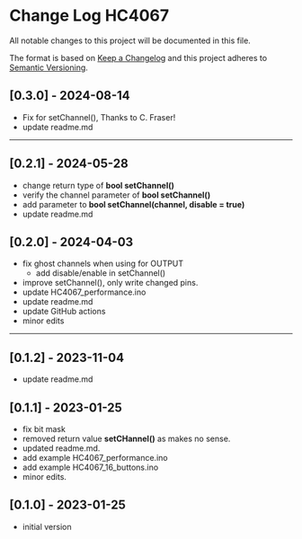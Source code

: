 # Change Log HC4067

All notable changes to this project will be documented in this file.

The format is based on [Keep a Changelog](http://keepachangelog.com/)
and this project adheres to [Semantic Versioning](http://semver.org/).


## [0.3.0] - 2024-08-14
- Fix for setChannel(), Thanks to C. Fraser!
- update readme.md

----

## [0.2.1] - 2024-05-28
- change return type of **bool setChannel()**
- verify the channel parameter of **bool setChannel()**
- add parameter to **bool setChannel(channel, disable = true)**
- update readme.md

## [0.2.0] - 2024-04-03
- fix ghost channels when using for OUTPUT
  - add disable/enable in setChannel()
- improve setChannel(), only write changed pins.
- update HC4067_performance.ino
- update readme.md
- update GitHub actions
- minor edits

----

## [0.1.2] - 2023-11-04
- update readme.md


## [0.1.1] - 2023-01-25
- fix bit mask
- removed return value **setCHannel()** as makes no sense.
- updated readme.md.
- add example HC4067_performance.ino 
- add example HC4067_16_buttons.ino
- minor edits.

## [0.1.0] - 2023-01-25
- initial version

